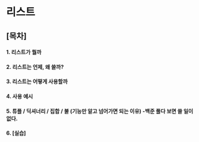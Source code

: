 # 리스트

## [목차]
#### 1. 리스트가 뭘까
#### 2. 리스트는 언제, 왜 쓸까?
#### 3. 리스트는 어떻게 사용할까
#### 4. 사용 예시
#### 5. 튜플 / 딕셔너리 / 집합 / 불 (기능만 알고 넘어가면 되는 이유) -백준 풀다 보면 쓸 일이 없다.
#### 6. [실습]